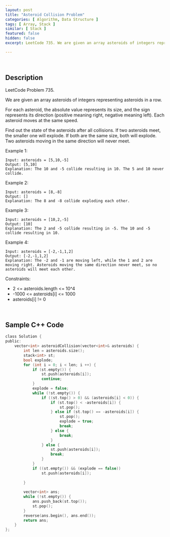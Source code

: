 ```yaml
---
layout: post
title: "Asteroid Collision Problem"
categories: [ Algorithm, Data Structure ]
tags: [ Array, Stack ]
similar: [ Stack ]
featured: false
hidden: false
excerpt: LeetCode 735. We are given an array asteroids of integers representing asteroids in a row.

---
```


<br />

## Description

LeetCode Problem 735.

We are given an array asteroids of integers representing asteroids in a row.

For each asteroid, the absolute value represents its size, and the sign represents its direction (positive meaning right, negative meaning left). Each asteroid moves at the same speed.

Find out the state of the asteroids after all collisions. If two asteroids meet, the smaller one will explode. If both are the same size, both will explode. Two asteroids moving in the same direction will never meet.

Example 1:
```
Input: asteroids = [5,10,-5]
Output: [5,10]
Explanation: The 10 and -5 collide resulting in 10. The 5 and 10 never collide.
```

Example 2:
```
Input: asteroids = [8,-8]
Output: []
Explanation: The 8 and -8 collide exploding each other.
```

Example 3:
```
Input: asteroids = [10,2,-5]
Output: [10]
Explanation: The 2 and -5 collide resulting in -5. The 10 and -5 collide resulting in 10.
```

Example 4:
```
Input: asteroids = [-2,-1,1,2]
Output: [-2,-1,1,2]
Explanation: The -2 and -1 are moving left, while the 1 and 2 are moving right. Asteroids moving the same direction never meet, so no asteroids will meet each other.
```

Constraints:
* 2 <= asteroids.length <= 10^4
* -1000 <= asteroids[i] <= 1000
* asteroids[i] != 0

<br />

## Sample C++ Code


```c
class Solution {
public:
    vector<int> asteroidCollision(vector<int>& asteroids) {
        int len = asteroids.size();
        stack<int> st;
        bool explode;
        for (int i = 0; i < len; i ++) {
            if (st.empty()) {
                st.push(asteroids[i]);
                continue;
            }
            explode = false;
            while (!st.empty()) {
                if ((st.top() > 0) && (asteroids[i] < 0)) {
                    if (st.top() < -asteroids[i]) {
                        st.pop();
                    } else if (st.top() == -asteroids[i]) {
                        st.pop();
                        explode = true;
                        break;
                    } else {
                        break;
                    }
                } else {
                    st.push(asteroids[i]);
                    break;
                }
            } 
            if ((st.empty()) && (explode == false))
                st.push(asteroids[i]);
            
        }
        
        vector<int> ans;
        while (!st.empty()) {
            ans.push_back(st.top());
            st.pop();
        }
        reverse(ans.begin(), ans.end());
        return ans;
    }
};
```



